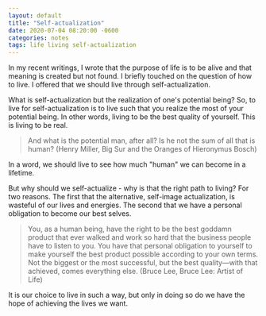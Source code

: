 ```yaml
---
layout: default
title: "Self-actualization"
date: 2020-07-04 08:20:00 -0600
categories: notes
tags: life living self-actualization
---
```


In my recent writings, I wrote that the purpose of life is to be alive and that meaning is created but not found. I briefly touched on the question of how to live. I offered that we should live through self-actualization.

What is self-actualization but the realization of one's potential being? So, to live for self-actualization is to live such that you realize the most of your potential being. In other words, living to be the best quality of yourself. This is living to be real. 

> And what is the potential man, after all? Is he not the sum of all that is human? (Henry Miller, Big Sur and the Oranges of Hieronymus Bosch)


In a word, we should live to see how much "human" we can become in a lifetime.

But why should we self-actualize - why is that the right path to living? For two reasons. The first that the alternative, self-image actualization, is wasteful of our lives and energies. The second that we have a personal obligation to become our best selves.

>You, as a human being, have the right to be the best goddamn product that ever walked and work so hard that the business people have to listen to you. You have that personal obligation to yourself to make yourself the best product possible according to your own terms. Not the biggest or the most successful, but the best quality—with that achieved, comes everything else.
>(Bruce Lee, Bruce Lee: Artist of Life)


It is our choice to live in such a way, but only in doing so do we have the hope of achieving the lives we want. 
